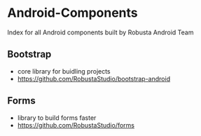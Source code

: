 # Android-Components
Index for all Android components built by Robusta Android Team 


## Bootstrap
- core library for buidling projects
- https://github.com/RobustaStudio/bootstrap-android

## Forms
- library to build forms faster
- https://github.com/RobustaStudio/forms
